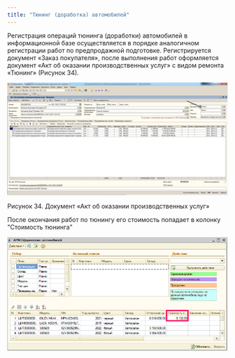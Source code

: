 ```yaml
---
title: "Тюнинг (доработка) автомобилей"
---
```


Регистрация операций тюнинга (доработки) автомобилей в информационной базе осуществляется в порядке аналогичном регистрации работ по предпродажной подготовке. Регистрируется документ «Заказ покупателя», после выполнения работ оформляется документ «Акт об оказании производственных услуг» с видом ремонта «Тюнинг» (Рисунок 34).

![](KBO/_attach/lu20443snoa_tmp_ac58a19bc5ec3ba5.jpg)

Рисунок 34. Документ «Акт об оказании производственных услуг»

После окончания работ по тюнингу его стоимость попадает в колонку "Стоимость тюнинга" 

![](KBO/_attach/Pasted%20image%2020221125135858.png)